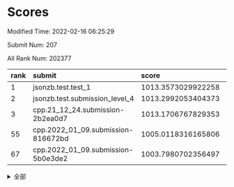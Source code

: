 # Scores

Modified Time: 2022-02-16 06:25:29

Submit Num: 207

All Rank Num: 202377

| rank |               submit               |       score        |       sigma        | pk_num |
| :--- | :--------------------------------- | :----------------- | :----------------- | :----- |
| 1    | jsonzb.test.test_1                 | 1013.3573029922258 | 0.8161710510509008 | 3910   |
| 2    | jsonzb.test.submission_level_4     | 1013.2992053404373 | 0.8217685435456168 | 3913   |
| 3    | cpp.21_12_24.submission-2b2ea0d7   | 1013.1706767829353 | 0.7919662566663335 | 3906   |
| 55   | cpp.2022_01_09.submission-816672bd | 1005.0118316165806 | 0.7197742018241591 | 3910   |
| 67   | cpp.2022_01_09.submission-5b0e3de2 | 1003.7980702356497 | 0.7152069460977086 | 3908   |


<details>
<summary>全部</summary>

| rank |                 submit                 |       score        |       sigma        | pk_num |
| :--- | :------------------------------------- | :----------------- | :----------------- | :----- |
| 1    | jsonzb.test.test_1                     | 1013.3573029922258 | 0.8161710510509008 | 3910   |
| 2    | jsonzb.test.submission_level_4         | 1013.2992053404373 | 0.8217685435456168 | 3913   |
| 3    | cpp.21_12_24.submission-2b2ea0d7       | 1013.1706767829353 | 0.7919662566663335 | 3906   |
| 4    | gobigger.level_3.submission_level_3_24 | 1012.2728603610897 | 0.7737124177127523 | 3910   |
| 5    | gobigger.level_3.submission_level_3_16 | 1011.7012879912455 | 0.7977342333708928 | 3912   |
| 6    | gobigger.level_3.submission_level_3_38 | 1011.3022564183333 | 0.7542102743024786 | 3911   |
| 7    | gobigger.level_3.submission_level_3_41 | 1011.2176519642154 | 0.7773810525862792 | 3909   |
| 8    | gobigger.level_3.submission_level_3_5  | 1011.1040701992418 | 0.7820764408225794 | 3916   |
| 9    | gobigger.level_3.submission_level_3_45 | 1011.1006579628694 | 0.7950504562348117 | 3906   |
| 10   | gobigger.level_3.submission_level_3_9  | 1011.0916485238171 | 0.7789125788935036 | 3907   |
| 11   | gobigger.level_3.submission_level_3_20 | 1011.0680566721909 | 0.7678541789835104 | 3910   |
| 12   | gobigger.level_3.submission_level_3_2  | 1011.0488287297572 | 0.7984230205385312 | 3911   |
| 13   | gobigger.level_3.submission_level_3_31 | 1010.8576418298061 | 0.7623606173146978 | 3912   |
| 14   | gobigger.level_3.submission_level_3_44 | 1010.8253040041059 | 0.7693381980643489 | 3912   |
| 15   | gobigger.level_3.submission_level_3_1  | 1010.7385736396208 | 0.7785068304319851 | 3913   |
| 16   | gobigger.level_3.submission_level_3_30 | 1010.7194013805843 | 0.8035326828199998 | 3917   |
| 17   | gobigger.level_3.submission_level_3_23 | 1010.6776752498648 | 0.7638915470076714 | 3912   |
| 18   | gobigger.level_3.submission_level_3_17 | 1010.4944559800584 | 0.7475916319994081 | 3916   |
| 19   | gobigger.level_3.submission_level_3_37 | 1010.3345653099291 | 0.7385181863597994 | 3913   |
| 20   | gobigger.level_3.submission_level_3_3  | 1010.3189075248172 | 0.7805288580822178 | 3907   |
| 21   | gobigger.level_3.submission_level_3_36 | 1010.3029303613931 | 0.7621506062815238 | 3907   |
| 22   | gobigger.level_3.submission_level_3_18 | 1010.2708103691568 | 0.7530531232159099 | 3914   |
| 23   | gobigger.level_3.submission_level_3_8  | 1010.2383789773605 | 0.7695434472930089 | 3911   |
| 24   | gobigger.level_3.submission_level_3_13 | 1010.0950197764425 | 0.766969494205534  | 3909   |
| 25   | gobigger.level_3.submission_level_3_35 | 1010.0929114289328 | 0.7471912243387726 | 3911   |
| 26   | gobigger.level_3.submission_level_3_10 | 1010.0909184439369 | 0.7506121678605029 | 3914   |
| 27   | gobigger.level_3.submission_level_3_21 | 1010.0572159275067 | 0.7596963431271713 | 3908   |
| 28   | gobigger.level_3.submission_level_3_49 | 1009.9337128888009 | 0.7411956834128351 | 3908   |
| 29   | gobigger.level_3.submission_level_3_14 | 1009.928200989374  | 0.7526644559362631 | 3912   |
| 30   | gobigger.level_3.submission_level_3_0  | 1009.8111197697589 | 0.7796346887180481 | 3906   |
| 31   | gobigger.level_3.submission_level_3_48 | 1009.8022849740607 | 0.7652365168714907 | 3907   |
| 32   | gobigger.level_3.submission_level_3_28 | 1009.7903819801602 | 0.7549102677231354 | 3913   |
| 33   | gobigger.level_3.submission_level_3_47 | 1009.748181433728  | 0.7420365321162095 | 3909   |
| 34   | gobigger.level_3.submission_level_3_42 | 1009.6919544060373 | 0.7423063829758549 | 3910   |
| 35   | gobigger.level_3.submission_level_3_32 | 1009.6773710953041 | 0.7754490927965153 | 3908   |
| 36   | gobigger.level_3.submission_level_3_39 | 1009.6603574471543 | 0.7365425269194433 | 3915   |
| 37   | gobigger.level_3.submission_level_3_25 | 1009.5598704380087 | 0.7442251473198548 | 3913   |
| 38   | gobigger.level_3.submission_level_3_7  | 1009.5498711204712 | 0.7661197635202058 | 3915   |
| 39   | gobigger.level_3.submission_level_3_22 | 1009.4578321523725 | 0.7532384977481821 | 3911   |
| 40   | gobigger.level_3.submission_level_3_4  | 1009.4019118270273 | 0.7514867484520921 | 3906   |
| 41   | gobigger.level_3.submission_level_3_34 | 1009.2975957319326 | 0.7566038621165176 | 3906   |
| 42   | gobigger.level_3.submission_level_3_19 | 1009.2859426403323 | 0.7615317886648822 | 3916   |
| 43   | gobigger.level_3.submission_level_3_43 | 1009.2615082337337 | 0.7331229054078714 | 3909   |
| 44   | gobigger.level_3.submission_level_3_15 | 1009.1748859720431 | 0.7492175125990065 | 3912   |
| 45   | gobigger.level_3.submission_level_3_40 | 1009.0914778431658 | 0.7727276849191171 | 3910   |
| 46   | gobigger.level_3.submission_level_3_46 | 1009.081099559613  | 0.7525627977755132 | 3906   |
| 47   | gobigger.level_3.submission_level_3_11 | 1009.0638808684649 | 0.7425093427253587 | 3907   |
| 48   | gobigger.level_3.submission_level_3_27 | 1009.0625845336348 | 0.7533678393838129 | 3911   |
| 49   | gobigger.level_3.submission_level_3_29 | 1008.9852084196777 | 0.7471325303563697 | 3911   |
| 50   | gobigger.level_3.submission_level_3_33 | 1008.9159859996865 | 0.7368592460664392 | 3907   |
| 51   | gobigger.level_3.submission_level_3_6  | 1008.7418354661224 | 0.7447132402744118 | 3917   |
| 52   | gobigger.level_3.submission_level_3_26 | 1008.6670013496577 | 0.7511136794531198 | 3912   |
| 53   | gobigger.level_3.submission_level_3_12 | 1007.6475826552272 | 0.7382689136797769 | 3909   |
| 54   | gobigger.level_1.submission_level_1_35 | 1005.277666430862  | 0.7183704061567804 | 3908   |
| 55   | cpp.2022_01_09.submission-816672bd     | 1005.0118316165806 | 0.7197742018241591 | 3910   |
| 56   | gobigger.level_1.submission_level_1_26 | 1004.9860093599691 | 0.7200366566135852 | 3910   |
| 57   | gobigger.level_1.submission_level_1_20 | 1004.5920623917254 | 0.7167398357434185 | 3907   |
| 58   | gobigger.level_1.submission_level_1_30 | 1004.5604821076257 | 0.721185673137847  | 3913   |
| 59   | gobigger.level_1.submission_level_1_24 | 1004.4829673953614 | 0.7371653865295859 | 3915   |
| 60   | gobigger.level_1.submission_level_1_37 | 1004.3713185900771 | 0.7160918496487843 | 3911   |
| 61   | gobigger.level_1.submission_level_1_13 | 1004.1232051740342 | 0.7267122584803274 | 3910   |
| 62   | gobigger.level_1.submission_level_1_40 | 1004.0172097543864 | 0.7224366243116155 | 3907   |
| 63   | gobigger.level_1.submission_level_1_16 | 1004.0065052655095 | 0.7236754949434054 | 3914   |
| 64   | gobigger.level_1.submission_level_1_5  | 1003.9308666351488 | 0.7201448128563749 | 3909   |
| 65   | gobigger.level_1.submission_level_1_47 | 1003.9089973882961 | 0.7269368932198149 | 3913   |
| 66   | gobigger.level_1.submission_level_1_49 | 1003.8594467066673 | 0.7213305046733955 | 3911   |
| 67   | cpp.2022_01_09.submission-5b0e3de2     | 1003.7980702356497 | 0.7152069460977086 | 3908   |
| 68   | gobigger.level_1.submission_level_1_1  | 1003.7740904297094 | 0.705741090560966  | 3911   |
| 69   | gobigger.level_1.submission_level_1_21 | 1003.6885083738388 | 0.7285160667762887 | 3907   |
| 70   | gobigger.level_1.submission_level_1_43 | 1003.668647885964  | 0.708772761956594  | 3910   |
| 71   | gobigger.level_1.submission_level_1_4  | 1003.6263382885437 | 0.7272452618558655 | 3916   |
| 72   | gobigger.level_1.submission_level_1_46 | 1003.6080365647223 | 0.7196809843434044 | 3910   |
| 73   | gobigger.level_1.submission_level_1_28 | 1003.5937526130778 | 0.7132594425869936 | 3910   |
| 74   | gobigger.level_1.submission_level_1_22 | 1003.4256166562635 | 0.7170146635132982 | 3913   |
| 75   | gobigger.level_1.submission_level_1_15 | 1003.4199666150026 | 0.7020813936440615 | 3906   |
| 76   | gobigger.level_1.submission_level_1_11 | 1003.4034040751184 | 0.7246417099753666 | 3912   |
| 77   | gobigger.level_1.submission_level_1_34 | 1003.3844717398079 | 0.7134024186606501 | 3911   |
| 78   | gobigger.level_1.submission_level_1_6  | 1003.2916459891409 | 0.7249187448568833 | 3915   |
| 79   | gobigger.level_1.submission_level_1_17 | 1003.2639175250923 | 0.7015835476324642 | 3909   |
| 80   | gobigger.level_1.submission_level_1_44 | 1003.2050715909718 | 0.7195693092431211 | 3909   |
| 81   | gobigger.level_1.submission_level_1_45 | 1003.2046656449324 | 0.7224811680854081 | 3908   |
| 82   | gobigger.level_1.submission_level_1_18 | 1003.073226667776  | 0.7133059750392503 | 3908   |
| 83   | gobigger.level_1.submission_level_1_10 | 1003.0375839583795 | 0.722131821881638  | 3915   |
| 84   | gobigger.level_1.submission_level_1_19 | 1002.9546006028096 | 0.7164214180067274 | 3907   |
| 85   | gobigger.level_1.submission_level_1_41 | 1002.9536688446904 | 0.7240092363825876 | 3917   |
| 86   | gobigger.level_1.submission_level_1_9  | 1002.9107588987455 | 0.7063788140513283 | 3914   |
| 87   | gobigger.level_1.submission_level_1_7  | 1002.8755795883196 | 0.7213315364480473 | 3905   |
| 88   | gobigger.level_1.submission_level_1_27 | 1002.8682316631927 | 0.7148637725519059 | 3911   |
| 89   | gobigger.level_1.submission_level_1_3  | 1002.8560175044647 | 0.7086702131927529 | 3908   |
| 90   | gobigger.level_1.submission_level_1_2  | 1002.839952090934  | 0.7099275427390055 | 3914   |
| 91   | gobigger.level_1.submission_level_1_23 | 1002.7885355603202 | 0.7183004126574468 | 3912   |
| 92   | gobigger.level_1.submission_level_1_8  | 1002.7428606857395 | 0.7116982210526829 | 3908   |
| 93   | gobigger.level_1.submission_level_1_33 | 1002.7414575658356 | 0.7126936074581299 | 3911   |
| 94   | gobigger.level_1.submission_level_1_31 | 1002.6743702613511 | 0.7114658840681308 | 3910   |
| 95   | gobigger.level_1.submission_level_1_12 | 1002.6412739889826 | 0.7172649044709412 | 3912   |
| 96   | gobigger.level_1.submission_level_1_36 | 1002.5483203947769 | 0.7156132132838992 | 3912   |
| 97   | gobigger.level_1.submission_level_1_14 | 1002.5215082204695 | 0.7063670347697659 | 3913   |
| 98   | gobigger.level_1.submission_level_1_48 | 1002.4701938982781 | 0.7360422609612116 | 3916   |
| 99   | gobigger.level_1.submission_level_1_32 | 1002.4342959089297 | 0.6996808244112289 | 3913   |
| 100  | gobigger.level_1.submission_level_1_0  | 1002.199653522915  | 0.7102785101811268 | 3908   |
| 101  | gobigger.level_1.submission_level_1_25 | 1002.1495676238936 | 0.7106283355267317 | 3913   |
| 102  | gobigger.level_1.submission_level_1_38 | 1002.100852752347  | 0.7145662058448977 | 3908   |
| 103  | gobigger.level_1.submission_level_1_42 | 1002.0942768501523 | 0.7229895374418696 | 3912   |
| 104  | gobigger.level_1.submission_level_1_29 | 1002.0674298923489 | 0.7161408283854707 | 3915   |
| 105  | gobigger.level_1.submission_level_1_39 | 1001.4267822196755 | 0.7117190406932887 | 3909   |
| 106  | gobigger.random.submission_random_2    | 997.2513249670599  | 0.7199538119087305 | 3912   |
| 107  | gobigger.random.submission_random_25   | 997.1241802785456  | 0.7030295358030944 | 3908   |
| 108  | gobigger.random.submission_random_33   | 997.1144343083572  | 0.7055991402201122 | 3906   |
| 109  | gobigger.random.submission_random_14   | 996.7520273316803  | 0.6997132496677783 | 3914   |
| 110  | gobigger.random.submission_random_11   | 996.7353073325469  | 0.7278558961243979 | 3916   |
| 111  | gobigger.random.submission_random_29   | 996.6891656873075  | 0.7114210654838361 | 3913   |
| 112  | gobigger.random.submission_random_48   | 996.482520166425   | 0.7052162328080602 | 3911   |
| 113  | gobigger.random.submission_random_38   | 996.4677531316473  | 0.7031164658311538 | 3913   |
| 114  | gobigger.random.submission_random_44   | 996.4664463757022  | 0.6960962177061176 | 3915   |
| 115  | gobigger.random.submission_random_47   | 996.4415522236592  | 0.7074918195007607 | 3910   |
| 116  | gobigger.random.submission_random_34   | 996.3021462537772  | 0.7241981460145165 | 3912   |
| 117  | gobigger.random.submission_random_37   | 996.2288813305229  | 0.7125041193464056 | 3909   |
| 118  | gobigger.random.submission_random_4    | 996.2097681086656  | 0.7117561697637007 | 3907   |
| 119  | gobigger.random.submission_random_26   | 996.1901172648455  | 0.7168667967925751 | 3911   |
| 120  | gobigger.random.submission_random_17   | 996.184616257523   | 0.7114884042318215 | 3914   |
| 121  | gobigger.random.submission_random_3    | 996.1679274020689  | 0.7147012964129272 | 3915   |
| 122  | gobigger.random.submission_random_5    | 996.0954444852149  | 0.7044938426930827 | 3907   |
| 123  | gobigger.random.submission_random_39   | 996.0770820584868  | 0.705562395633442  | 3910   |
| 124  | gobigger.random.submission_random_42   | 996.0766856770981  | 0.7102192986463205 | 3908   |
| 125  | gobigger.random.submission_random_6    | 996.0700815829575  | 0.7055458459600669 | 3911   |
| 126  | gobigger.random.submission_random_23   | 996.0578139486748  | 0.7105686674370332 | 3909   |
| 127  | gobigger.random.submission_random_32   | 996.0561768166738  | 0.705434280710629  | 3911   |
| 128  | gobigger.random.submission_random_43   | 996.0429343070208  | 0.7181896959928542 | 3908   |
| 129  | gobigger.random.submission_random_10   | 996.0377003870027  | 0.7039971620920086 | 3913   |
| 130  | gobigger.random.submission_random_16   | 996.0175263361933  | 0.702154669862887  | 3906   |
| 131  | gobigger.random.submission_random_45   | 995.9774810138813  | 0.704876666386877  | 3908   |
| 132  | gobigger.random.submission_random_13   | 995.9742687548845  | 0.7120113014747018 | 3911   |
| 133  | gobigger.random.submission_random_15   | 995.9688424498206  | 0.7101103137559078 | 3914   |
| 134  | gobigger.random.submission_random_21   | 995.9462495483691  | 0.7126373942073202 | 3911   |
| 135  | gobigger.random.submission_random_0    | 995.9181099901955  | 0.7153832498290272 | 3909   |
| 136  | gobigger.random.submission_random_28   | 995.9002538102046  | 0.7204678085916684 | 3912   |
| 137  | gobigger.random.submission_random_7    | 995.8085141561537  | 0.7223492778851563 | 3910   |
| 138  | gobigger.random.submission_random_31   | 995.7109097876667  | 0.6978727855635845 | 3909   |
| 139  | gobigger.random.submission_random_1    | 995.7006416949038  | 0.7195987507394986 | 3914   |
| 140  | gobigger.random.submission_random_9    | 995.6967806035292  | 0.7070927543050782 | 3915   |
| 141  | gobigger.random.submission_random_49   | 995.6895364596054  | 0.7169387799564955 | 3908   |
| 142  | gobigger.random.submission_random_46   | 995.6676813212224  | 0.7190778453479502 | 3908   |
| 143  | gobigger.random.submission_random_30   | 995.65072545228    | 0.7187475535816    | 3914   |
| 144  | gobigger.random.submission_random_8    | 995.5543628566129  | 0.7102610040386262 | 3906   |
| 145  | gobigger.random.submission_random_18   | 995.4952070889503  | 0.7196463194168023 | 3909   |
| 146  | gobigger.random.submission_random_12   | 995.4556960578549  | 0.7091188540135249 | 3908   |
| 147  | gobigger.random.submission_random_19   | 995.393300183965   | 0.7045054325527725 | 3910   |
| 148  | gobigger.random.submission_random_22   | 995.2180180266396  | 0.7160374365653731 | 3915   |
| 149  | gobigger.random.submission_random_36   | 995.0948716952478  | 0.7051160413821714 | 3908   |
| 150  | gobigger.random.submission_random_41   | 995.0737551546647  | 0.7246347269405945 | 3912   |
| 151  | gobigger.random.submission_random_35   | 995.0552424887669  | 0.7133998969626117 | 3905   |
| 152  | gobigger.random.submission_random_27   | 994.9946900127945  | 0.7033591531476308 | 3911   |
| 153  | gobigger.random.submission_random_40   | 994.9587393440454  | 0.7139103408270768 | 3909   |
| 154  | gobigger.random.submission_random_20   | 994.9547302253468  | 0.7111944773142583 | 3910   |
| 155  | gobigger.level_2.submission_level_2_37 | 994.6771592575514  | 0.7260171312847261 | 3910   |
| 156  | gobigger.random.submission_random_24   | 994.5605666479565  | 0.7076410403920403 | 3911   |
| 157  | gobigger.level_2.submission_level_2_39 | 993.9969599928827  | 0.7305797013820476 | 3910   |
| 158  | gobigger.level_2.submission_level_2_34 | 993.9599699738583  | 0.7240046103829315 | 3913   |
| 159  | gobigger.level_2.submission_level_2_4  | 993.812495754161   | 0.7245285730336491 | 3911   |
| 160  | gobigger.level_2.submission_level_2_27 | 993.7644111658377  | 0.7393353903702747 | 3914   |
| 161  | gobigger.level_2.submission_level_2_21 | 993.6779251087052  | 0.729641068762754  | 3905   |
| 162  | gobigger.level_2.submission_level_2_45 | 993.5895865413249  | 0.722318473240021  | 3912   |
| 163  | gobigger.level_2.submission_level_2_16 | 993.4713483215382  | 0.7247791899203267 | 3911   |
| 164  | gobigger.level_2.submission_level_2_2  | 993.3220081927167  | 0.733383003857749  | 3914   |
| 165  | gobigger.level_2.submission_level_2_36 | 993.1853153126509  | 0.7568571177474203 | 3912   |
| 166  | gobigger.level_2.submission_level_2_24 | 993.1202105744403  | 0.7304771559457479 | 3908   |
| 167  | gobigger.level_2.submission_level_2_15 | 992.9459779562353  | 0.7362777173795729 | 3910   |
| 168  | gobigger.level_2.submission_level_2_9  | 992.8657519689425  | 0.7289138754286513 | 3907   |
| 169  | gobigger.level_2.submission_level_2_26 | 992.8442213371554  | 0.7381292892384542 | 3910   |
| 170  | gobigger.level_2.submission_level_2_23 | 992.8338997751189  | 0.7266004880578739 | 3909   |
| 171  | gobigger.level_2.submission_level_2_10 | 992.7700484939583  | 0.7398000110779445 | 3910   |
| 172  | gobigger.level_2.submission_level_2_31 | 992.6927880904678  | 0.7371312522336148 | 3908   |
| 173  | gobigger.level_2.submission_level_2_30 | 992.5917220802565  | 0.7379412473428504 | 3906   |
| 174  | gobigger.level_2.submission_level_2_1  | 992.2506298556278  | 0.7273211748779509 | 3911   |
| 175  | gobigger.level_2.submission_level_2_49 | 992.2466696784861  | 0.7410645394250223 | 3908   |
| 176  | gobigger.level_2.submission_level_2_42 | 992.2343968883575  | 0.7459584043425467 | 3912   |
| 177  | gobigger.level_2.submission_level_2_28 | 992.1617580519368  | 0.7292845853710538 | 3915   |
| 178  | gobigger.level_2.submission_level_2_29 | 992.0871663900837  | 0.7407667693206686 | 3914   |
| 179  | gobigger.level_2.submission_level_2_22 | 991.9893970950428  | 0.7430186093383858 | 3908   |
| 180  | gobigger.level_2.submission_level_2_8  | 991.972301293874   | 0.7308820789166153 | 3913   |
| 181  | gobigger.level_2.submission_level_2_5  | 991.910976804343   | 0.7472393308900183 | 3912   |
| 182  | gobigger.level_2.submission_level_2_47 | 991.8875545274733  | 0.7377698367863047 | 3907   |
| 183  | gobigger.level_2.submission_level_2_7  | 991.7742859921927  | 0.7412663215044597 | 3916   |
| 184  | gobigger.level_2.submission_level_2_6  | 991.7557484395079  | 0.7365326619299112 | 3913   |
| 185  | gobigger.level_2.submission_level_2_18 | 991.7542490140727  | 0.7371738251444163 | 3912   |
| 186  | gobigger.level_2.submission_level_2_32 | 991.7481919444183  | 0.7809389747496813 | 3915   |
| 187  | gobigger.level_2.submission_level_2_19 | 991.6384735468779  | 0.7428406420191878 | 3912   |
| 188  | gobigger.level_2.submission_level_2_40 | 991.3749542872432  | 0.7382968440927593 | 3907   |
| 189  | gobigger.level_2.submission_level_2_41 | 991.3114625878911  | 0.7660225476774004 | 3913   |
| 190  | gobigger.level_2.submission_level_2_44 | 991.1760122124391  | 0.7654670479663537 | 3914   |
| 191  | gobigger.level_2.submission_level_2_33 | 991.1431404543218  | 0.7408976894328503 | 3910   |
| 192  | gobigger.level_2.submission_level_2_25 | 991.0485922322254  | 0.751528435929461  | 3910   |
| 193  | gobigger.level_2.submission_level_2_43 | 990.9970075711816  | 0.7633534197525194 | 3913   |
| 194  | gobigger.level_2.submission_level_2_17 | 990.992895790739   | 0.7746515684819467 | 3912   |
| 195  | gobigger.level_2.submission_level_2_13 | 990.9887496432123  | 0.7566027953915392 | 3909   |
| 196  | gobigger.level_2.submission_level_2_46 | 990.917621740212   | 0.7873498270538334 | 3914   |
| 197  | gobigger.level_2.submission_level_2_35 | 990.8791450597935  | 0.7689618059913562 | 3912   |
| 198  | gobigger.level_2.submission_level_2_0  | 990.6552614576715  | 0.7763822236979663 | 3907   |
| 199  | gobigger.level_2.submission_level_2_11 | 990.6142106514728  | 0.7656432458698139 | 3911   |
| 200  | gobigger.level_2.submission_level_2_38 | 990.5307896305682  | 0.743652110966209  | 3912   |
| 201  | gobigger.level_2.submission_level_2_3  | 990.4217073845562  | 0.7497092152464249 | 3915   |
| 202  | gobigger.level_2.submission_level_2_20 | 990.4038121723139  | 0.7550909411519786 | 3905   |
| 203  | gobigger.level_2.submission_level_2_48 | 990.3397419346292  | 0.7687012391466239 | 3911   |
| 204  | gobigger.level_2.submission_level_2_12 | 990.2879305402932  | 0.7565839341256256 | 3909   |
| 205  | gobigger.level_2.submission_level_2_14 | 990.092474374704   | 0.7520309436042563 | 3911   |
| 206  | gobigger.none.submission_none_1        | 978.5541528781221  | 1.2508165258778412 | 3905   |
| 207  | gobigger.none.submission_none_0        | 977.8183869796574  | 1.3741241819384027 | 3910   |

</details>